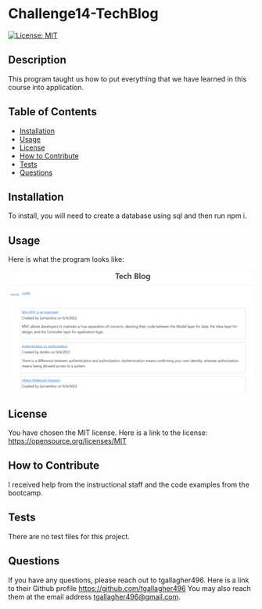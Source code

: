 # Challenge14-TechBlog

  [![License: MIT](https://img.shields.io/badge/License-MIT-yellow.svg)](https://opensource.org/licenses/MIT)

## Description

This program taught us how to put everything that we have learned in this course into application.

## Table of Contents

- [Installation](#installation)
- [Usage](#usage)
- [License](#license)
- [How to Contribute](#how-to-contribute)
- [Tests](#tests)
- [Questions](#questions)


## Installation

To install, you will need to create a database using sql and then run npm i. 

## Usage

Here is what the program looks like:

    
![ReadMe Image](/public/images/ReadMePic.PNG)


## License

You have chosen the MIT license.  Here is a link to the license: https://opensource.org/licenses/MIT
    
## How to Contribute

I received help from the instructional staff and the code examples from the bootcamp.

## Tests

There are no test files for this project.

## Questions

If you have any questions, please reach out to tgallagher496.
Here is a link to their Github profile https://github.com/tgallagher496
You may also reach them at the email address tgallagher496@gmail.com.